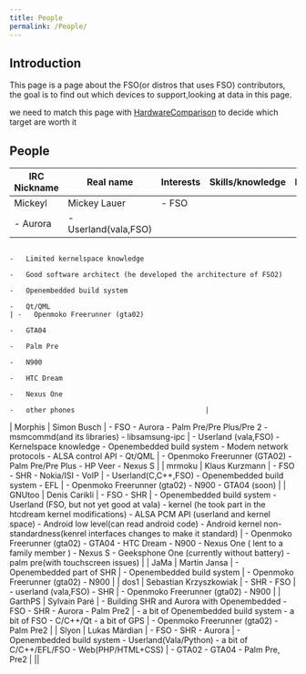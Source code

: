 ```yaml
---
title: People
permalink: /People/
---
```


Introduction
------------

This page is a page about the FSO(or distros that uses FSO) contributors, the goal is to find out which devices to support,looking at data in this page.

we need to match this page with [HardwareComparison](/HardwareComparison "wikilink") to decide which target are worth it

People
------

| IRC Nickname | Real name              | Interests                                     | Skills/knowledge                                                                   | Devices                                        |
|--------------|------------------------|-----------------------------------------------|------------------------------------------------------------------------------------|------------------------------------------------|
| Mickeyl      | Mickey Lauer           | -   FSO
                                         -   Aurora                                     | -   Userland(vala,FSO)
                                                                                         -   Limited kernelspace knowledge
                                                                                         -   Good software architect (he developed the architecture of FSO2)
                                                                                         -   Openembedded build system
                                                                                         -   Qt/QML                                                                          | -   Openmoko Freerunner (gta02)
                                                                                                                                                                              -   GTA04
                                                                                                                                                                              -   Palm Pre
                                                                                                                                                                              -   N900
                                                                                                                                                                              -   HTC Dream
                                                                                                                                                                              -   Nexus One
                                                                                                                                                                              -   other phones                                |
| Morphis      | Simon Busch            | -   FSO
                                         -   Aurora
                                         -   Palm Pre/Pre Plus/Pre 2
                                         -   msmcommd(and its libraries)
                                         -   libsamsung-ipc                             | -   Userland (vala,FSO)
                                                                                         -   Kernelspace knowledge
                                                                                         -   Openembedded build system
                                                                                         -   Modem network protocols
                                                                                         -   ALSA control API
                                                                                         -   Qt/QML                                                                          | -   Openmoko Freerunner (GTA02)
                                                                                                                                                                              -   Palm Pre/Pre Plus
                                                                                                                                                                              -   HP Veer
                                                                                                                                                                              -   Nexus S                                     |
| mrmoku       | Klaus Kurzmann         | -   FSO
                                         -   SHR
                                         -   Nokia/ISI
                                         -   VoIP                                       | -   Userland(C,C++,FSO)
                                                                                         -   Openembedded build system
                                                                                         -   EFL                                                                             | -   Openmoko Freerunner (gta02)
                                                                                                                                                                              -   N900
                                                                                                                                                                              -   GTA04 (soon)                                |
| GNUtoo       | Denis Carikli          | -   FSO
                                         -   SHR                                        | -   Openembedded build system
                                                                                         -   Userland (FSO, but not yet good at vala)
                                                                                         -   kernel (he took part in the htcdream kernel modifications)
                                                                                         -   ALSA PCM API (userland and kernel space)
                                                                                         -   Android low level(can read android code)
                                                                                         -   Android kernel non-standardness(kenrel interfaces changes to make it standard)  | -   Openmoko Freerunner (gta02)
                                                                                                                                                                              -   GTA04
                                                                                                                                                                              -   HTC Dream
                                                                                                                                                                              -   N900
                                                                                                                                                                              -   Nexus One ( lent to a family member )
                                                                                                                                                                              -   Nexus S
                                                                                                                                                                              -   Geeksphone One (currently without battery)
                                                                                                                                                                              -   palm pre(with touchscreen issues)           |
| JaMa         | Martin Jansa           | -   Openembedded part of SHR                  | -   Openembedded build system                                                      | -   Openmoko Freerunner (gta02)
                                                                                                                                                                              -   N900                                        |
| dos1         | Sebastian Krzyszkowiak | -   SHR
                                         -   FSO                                        | -   userland (vala,FSO)
                                                                                         -   SHR                                                                             | -   Openmoko Freerunner (gta02)
                                                                                                                                                                              -   N900                                        |
| GarthPS      | Sylvain Paré           | -   Building SHR and Aurora with Openembedded
                                         -   FSO
                                         -   SHR
                                         -   Aurora
                                         -   Palm Pre2                                  | -   a bit of Openembedded build system
                                                                                         -   a bit of FSO
                                                                                         -   C/C++/Qt
                                                                                         -   a bit of GPS                                                                    | -   Openmoko Freerunner (gta02)
                                                                                                                                                                              -   Palm Pre2                                   |
| Slyon        | Lukas Märdian          | -   FSO
                                         -   SHR
                                         -   Aurora                                     | -   Openembedded build system
                                                                                         -   Userland(Vala/Python)
                                                                                         -   a bit of C/C++/EFL/FSO
                                                                                         -   Web(PHP/HTML+CSS)                                                               | -   GTA02
                                                                                                                                                                              -   GTA04
                                                                                                                                                                              -   Palm Pre, Pre2                              |
||

